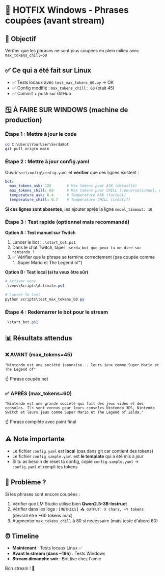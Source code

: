 # 🔧 HOTFIX Windows - Phrases coupées (avant stream)

## 🎯 Objectif
Vérifier que les phrases ne sont plus coupées en plein milieu avec `max_tokens_chill=60`

## ✅ Ce qui a été fait sur Linux
- ✅ Tests locaux avec `test_max_tokens_60.py` → OK
- ✅ Config modifié : `max_tokens_chill: 60` (était 45)
- ✅ Commit + push sur GitHub

## 🪟 À FAIRE SUR WINDOWS (machine de production)

### Étape 1 : Mettre à jour le code
```powershell
cd C:\Users\YourUser\SerdaBot
git pull origin main
```

### Étape 2 : Mettre à jour config.yaml
Ouvrir `src\config\config.yaml` et **vérifier** que ces lignes existent :
```yaml
bot:
  max_tokens_ask: 120       # Max tokens pour ASK (détaillé)
  max_tokens_chill: 60      # Max tokens pour CHILL (conversationnel, était 45)
  temperature_ask: 0.4      # Temperature ASK (factuel)
  temperature_chill: 0.7    # Temperature CHILL (créatif)
```

**Si ces lignes sont absentes**, les ajouter après la ligne `model_timeout: 10`

### Étape 3 : Test rapide (optionnel mais recommandé)
**Option A : Test manuel sur Twitch**
1. Lancer le bot : `.\start_bot.ps1`
2. Dans le chat Twitch, taper : `serda_bot que peux tu me dire sur nintendo ?`
3. ✅ Vérifier que la phrase se termine correctement (pas coupée comme "...Super Mario et The Legend of")

**Option B : Test local (si tu veux être sûr)**
```powershell
# Activer venv
.\venv\Scripts\Activate.ps1

# Lancer le test
python scripts\test_max_tokens_60.py
```

### Étape 4 : Redémarrer le bot pour le stream
```powershell
.\start_bot.ps1
```

## 📊 Résultats attendus

### ❌ AVANT (max_tokens=45)
```
"Nintendo est une société japonaise... leurs jeux comme Super Mario et The Legend of"
```
☝️ Phrase coupée net

### ✅ APRÈS (max_tokens=60)
```
"Nintendo est une grande société qui fait des jeux vidéo et des consoles. Ils sont connus pour leurs consoles Nintendo 3DS, Nintendo Switch et leurs jeux comme Super Mario et The Legend of Zelda."
```
☝️ Phrase complète avec point final

## ⚠️ Note importante
- Le fichier `config.yaml` est **local** (pas dans git car contient des tokens)
- Le fichier `config.sample.yaml` est **le template** qui a été mis à jour
- Si tu as besoin de reset ta config, copie `config.sample.yaml` → `config.yaml` et rempli tes tokens

## 🚨 Problème ? 
Si les phrases sont encore coupées :
1. Vérifier que LM Studio utilise bien **Qwen2.5-3B-Instruct**
2. Vérifier dans les logs : `[METRICS] 📤 OUTPUT: X chars, ~Y tokens` (devrait être ~60 tokens max)
3. Augmenter `max_tokens_chill` à 80 si nécessaire (mais teste d'abord 60)

## ⏰ Timeline
- **Maintenant** : Tests locaux Linux ✅
- **Avant le stream (dans ~19h)** : Tests Windows
- **Stream dimanche soir** : Bot live chez l'amie

Bon stream ! 🚀
